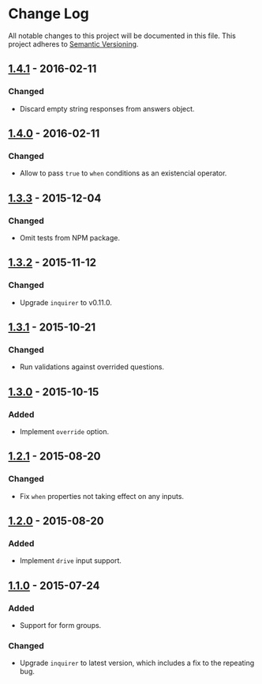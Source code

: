 # Change Log

All notable changes to this project will be documented in this file.
This project adheres to [Semantic Versioning](http://semver.org/).

## [1.4.1] - 2016-02-11

### Changed

- Discard empty string responses from answers object.

## [1.4.0] - 2016-02-11

### Changed

- Allow to pass `true` to `when` conditions as an existencial operator.

## [1.3.3] - 2015-12-04

### Changed

- Omit tests from NPM package.

## [1.3.2] - 2015-11-12

### Changed

- Upgrade `inquirer` to v0.11.0.

## [1.3.1] - 2015-10-21

### Changed

- Run validations against overrided questions.

## [1.3.0] - 2015-10-15

### Added

- Implement `override` option.

## [1.2.1] - 2015-08-20

### Changed

- Fix `when` properties not taking effect on any inputs.

## [1.2.0] - 2015-08-20

### Added

- Implement `drive` input support.

## [1.1.0] - 2015-07-24

### Added

- Support for form groups.

### Changed

- Upgrade `inquirer` to latest version, which includes a fix to the repeating bug.

[1.4.1]: https://github.com/resin-io/resin-cli-form/compare/v1.4.0...v1.4.1
[1.4.0]: https://github.com/resin-io/resin-cli-form/compare/v1.3.3...v1.4.0
[1.3.3]: https://github.com/resin-io/resin-cli-form/compare/v1.3.2...v1.3.3
[1.3.2]: https://github.com/resin-io/resin-cli-form/compare/v1.3.1...v1.3.2
[1.3.1]: https://github.com/resin-io/resin-cli-form/compare/v1.3.0...v1.3.1
[1.3.0]: https://github.com/resin-io/resin-cli-form/compare/v1.2.1...v1.3.0
[1.2.1]: https://github.com/resin-io/resin-cli-form/compare/v1.2.0...v1.2.1
[1.2.0]: https://github.com/resin-io/resin-cli-form/compare/v1.1.0...v1.2.0
[1.1.0]: https://github.com/resin-io/resin-cli-form/compare/v1.0.0...v1.1.0
